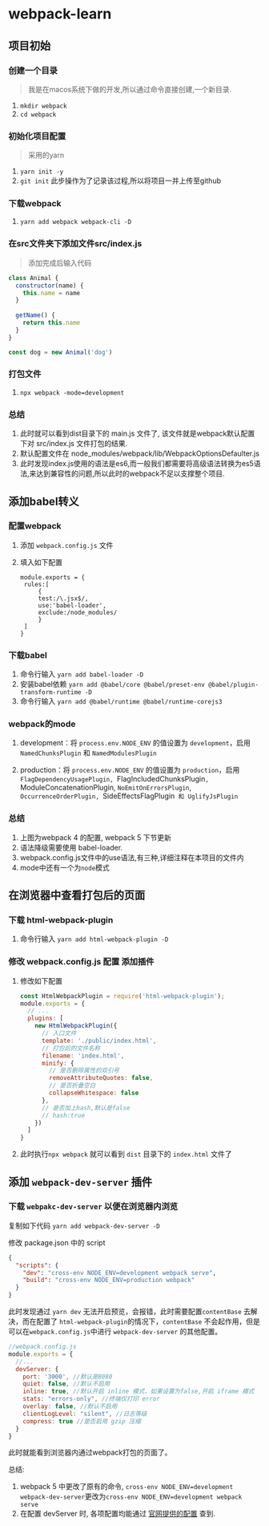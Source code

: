# webpack-learn

## 项目初始

### 创建一个目录

> 我是在macos系统下做的开发,所以通过命令直接创建,一个新目录.

1. `mkdir webpack`
2. `cd webpack`

### 初始化项目配置

> 采用的yarn

1. `yarn init -y`
2. `git init` 此步操作为了记录该过程,所以将项目一并上传至github

### 下载webpack

1. `yarn add webpack webpack-cli -D`

### 在src文件夹下添加文件src/index.js

> 添加完成后输入代码
>

```js
class Animal {
  constructor(name) {
    this.name = name
  }
  
  getName() {
    return this.name
  }
}

const dog = new Animal('dog')
```

### 打包文件

1. `npx webpack -mode=development`

### 总结

1. 此时就可以看到dist目录下的 main.js 文件了, 该文件就是webpack默认配置下对 src/index.js 文件打包的结果.
2. 默认配置文件在 node_modules/webpack/lib/WebpackOptionsDefaulter.js
3. 此时发现index.js使用的语法是es6,而一般我们都需要将高级语法转换为es5语法,来达到兼容性的问题,所以此时的webpack不足以支撑整个项目.

## 添加babel转义

### 配置webpack

1. 添加 `webpack.config.js` 文件

2. 填入如下配置
   ```
   module.exports = {
    rules:[
        {
        test:/\.jsx$/,
        use:'babel-loader',
        exclude:/node_modules/
        }
    ]
   }
   ```

### 下载babel

1. 命令行输入    `yarn add babel-loader -D`
2. 安装babel依赖 `yarn add @babel/core @babel/preset-env @babel/plugin-transform-runtime -D`
3. 命令行输入 `yarn add @babel/runtime @babel/runtime-corejs3`

### webpack的mode

1. development：将 `process.env.NODE_ENV` 的值设置为 `development`，启用 `NamedChunksPlugin` 和 `NamedModulesPlugin`

2. production：将 `process.env.NODE_ENV` 的值设置为 `production`，启用 `FlagDependencyUsagePlugin, `FlagIncludedChunksPlugin`,
   `ModuleConcatenationPlugin, `NoEmitOnErrorsPlugin`, `OccurrenceOrderPlugin, `SideEffectsFlagPlugin` 和 UglifyJsPlugin`

### 总结

1. 上图为webpack 4 的配置, webpack 5 下节更新
2. 语法降级需要使用 babel-loader.
3. webpack.config.js文件中的use语法,有三种,详细注释在本项目的文件内
4. mode中还有一个为`node`模式

## 在浏览器中查看打包后的页面

### 下载 html-webpack-plugin

1. 命令行输入 `yarn add html-webpack-plugin -D`

### 修改 webpack.config.js 配置 添加插件

1. 修改如下配置
    ```js
    const HtmlWebpackPlugin = require('html-webpack-plugin');
    module.exports = {
      // ...
      plugins: [
        new HtmlWebpackPlugin({
          // 入口文件
          template: './public/index.html',
          // 打包后的文件名称
          filename: 'index.html',
          minify: {
            // 是否删除属性的双引号
            removeAttributeQuotes: false,
            // 是否折叠空白
            collapseWhitespace: false
          },
          // 是否加上hash,默认是false
          // hash:true
        })
      ]
    }
    ```

2. 此时执行`npx webpack` 就可以看到 `dist` 目录下的 `index.html` 文件了

## 添加 `webpack-dev-server` 插件

### 下载 `webpakc-dev-server` 以便在浏览器内浏览

复制如下代码 `yarn add webpack-dev-server -D`

修改 package.json 中的 script

```json
{
  "scripts": {
    "dev": "cross-env NODE_ENV=development webpack serve",
    "build": "cross-env NODE_ENV=production webpack"
  }
}
```

此时发现通过 `yarn dev` 无法开启预览，会报错，此时需要配置`contentBase` 去解决，而在配置了 `html-webpack-plugin`的情况下，`contentBase`
不会起作用，但是可以在`webpack.config.js`中进行 `webpack-dev-server` 的其他配置。

```js
//webpack.config.js
module.exports = {
  //...
  devServer: {
    port: '3000', //默认是8080
    quiet: false, //默认不启用
    inline: true, //默认开启 inline 模式，如果设置为false,开启 iframe 模式
    stats: "errors-only", //终端仅打印 error
    overlay: false, //默认不启用
    clientLogLevel: "silent", //日志等级
    compress: true //是否启用 gzip 压缩
  }
}

```
此时就能看到浏览器内通过webpack打包的页面了。

总结:
1. webpack 5 中更改了原有的命令, `cross-env NODE_ENV=development webpack-dev-server`更改为`cross-env NODE_ENV=development webpack serve
   `
2. 在配置 devServer 时, 各项配置均能通过 [官网提供的配置](https://webpack.js.org/configuration/dev-server/)
   查到.

